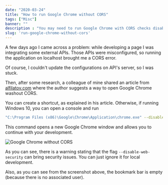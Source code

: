 ```yaml
---
date: "2020-03-24"
title: "How to run Google Chrome without CORS"
tags: ["Misc"]
banner: ""
description : "You may need to run Google Chrome with CORS checks disabled. Here's how you can do it on Windows 10."
slug: 'run-google-chrome-without-cors'
---
```


A few days ago I came across a problem: while developing a page I was integrating some external APIs. Those APIs were misconfigured, so running the application on localhost brought me a CORS error.

Of course, I couldn't update the configurations on API's server, so I was stuck.

Then, after some research, a colleague of mine shared an article from [alfilatov.com](https://alfilatov.com/posts/run-chrome-without-cors/) where the author suggests a way to open Google Chrome washout CORS.

You can create a shortcut, as explained in his article. Otherwise, if running Windows 10, you can open a console and run

```bash
"C:\Program Files (x86)\Google\Chrome\Application\chrome.exe" --disable-web-security --disable-gpu --user-data-dir=~/chromeTemp
```

This command opens a new Google Chrome window and allows you to continue with your development.

![Google Chrome without CORS](https://res.cloudinary.com/bellons/image/upload/Code4IT/Chrome%20without%20CORS/google-chrome-no-cors.png)

As you can see, there is a warning stating that the flag `--disable-web-security` can bring security issues. You can just ignore it for local development.

Also, as you can see from the screenshot above, the bookmark bar is empty (because there is no associated user).
